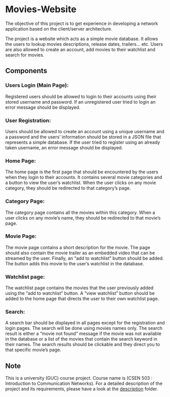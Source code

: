 # Movies-Website
The objective of this project is to get experience in developing a network application based on the client/server architecture.

The project is a website which acts as a simple movie database. It allows the users to lookup movies descriptions, release dates, trailers… etc. Users are also allowed to create an account, add movies to their watchlist and search for movies.

## Components

### Users Login (Main Page):
Registered users should be allowed to login to their accounts using their stored username and password. If an unregistered user tried to login an error message should be displayed.


### User Registration:
Users should be allowed to create an account using a unique username and a password and the users’ information should be stored in a JSON file that represents a simple database. If the user tried to register using an already taken username, an error message should be displayed.

### Home Page:
The home page is the first page that should be encountered by the users when they login to their accounts. It contains several movie categories and a button to view the user’s watchlist. When the user clicks on any movie category, they should be redirected to that category’s page.


### Category Page:
The category page contains all the movies within this category. When a user clicks on any movie’s name, they should be redirected to that movie’s page.


### Movie Page:
The movie page contains a short description for the movie. The page should also contain the movie trailer as an embedded video that can be streamed by the user. Finally, an “add to watchlist” button should be added. The button adds this movie to the user’s watchlist in the database.


### Watchlist page:
The watchlist page contains the movies that the user previously added using the “add to watchlist” button. A “view watchlist” button should be added to the home page that directs the user to their own watchlist page.


### Search:
A search bar should be displayed in all pages except for the registration and login pages. The search will be done using movies names only. The search result is either a “movie not found” message if the movie was not available in the database or a list of the movies that contain the search keyword in their names. The search results should be clickable and they direct you to that specific movie’s page.

## Note
This is a university (GUC) course project. Course name is (CSEN 503 : Introduction to Communication Networks). For a detailed description of the project and its requirements, please have a look at the [description](description) folder.
